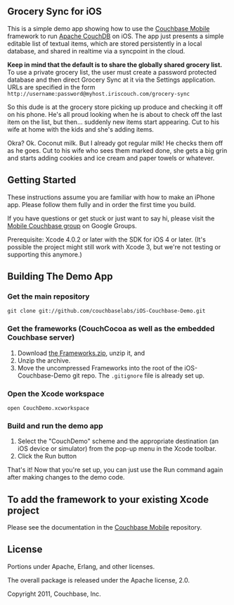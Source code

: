 ## Grocery Sync for iOS

This is a simple demo app showing how to use the [Couchbase Mobile][1] framework to run [Apache CouchDB][2] on iOS. The app just presents a simple editable list of textual items, which are stored persistently in a local database, and shared in realtime via a syncpoint in the cloud.

**Keep in mind that the default is to share the globally shared grocery list.** To use a private grocery list, the user must create a password protected database and then direct Grocery Sync at it via the Settings application. URLs are specified in the form `http://username:password@myhost.iriscouch.com/grocery-sync`

So this dude is at the grocery store picking up produce and checking it off on his phone. He's all proud looking when he is about to check off the last item on the list, but then... suddenly new items start appearing. Cut to his wife at home with the kids and she's adding items.

Okra? Ok. Coconut milk. But I already got regular milk! He checks them off as he goes. Cut to his wife who sees them marked done, she gets a big grin and starts adding cookies and ice cream and paper towels or whatever.

## Getting Started

These instructions assume you are familiar with how to make an iPhone app. Please follow them fully and in order the first time you build.

If you have questions or get stuck or just want to say hi, please visit the [Mobile Couchbase group][4] on Google Groups.

Prerequisite: Xcode 4.0.2 or later with the SDK for iOS 4 or later. (It's possible the project might still work with Xcode 3, but we're not testing or supporting this anymore.)

## Building The Demo App

### Get the main repository

    git clone git://github.com/couchbaselabs/iOS-Couchbase-Demo.git

### Get the frameworks (CouchCocoa as well as the embedded Couchbase server)

1. Download [the Frameworks.zip][5], unzip it, and 
2. Unzip the archive.
3. Move the uncompressed Frameworks into the root of the iOS-Couchbase-Demo git repo. The `.gitignore` file is already set up.

### Open the Xcode workspace

    open CouchDemo.xcworkspace

### Build and run the demo app

1. Select the "CouchDemo" scheme and the appropriate destination (an iOS device or simulator) from the pop-up menu in the Xcode toolbar.
2. Click the Run button

That's it! Now that you're set up, you can just use the Run command again after making changes to the demo code.

## To add the framework to your existing Xcode project

Please see the documentation in the [Couchbase Mobile][1] repository.

## License

Portions under Apache, Erlang, and other licenses.

The overall package is released under the Apache license, 2.0.

Copyright 2011, Couchbase, Inc.


[1]: https://github.com/couchbaselabs/iOS-Couchbase
[2]: http://couchdb.apache.org
[3]: https://github.com/couchbaselabs/iOS-Couchbase/blob/master/doc/using_mobile_couchbase.md
[4]: https://groups.google.com/group/mobile-couchbase
[5]: http://jchris.iriscouch.com/files/iOS-Couchbase/Frameworks.zip

